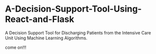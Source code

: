 # A-Decision-Support-Tool-Using-React-and-Flask
A Decision Support Tool for Discharging Patients from the Intensive Care Unit Using Machine Learning Algorithms.

come on!!!